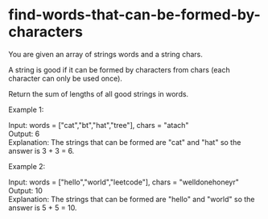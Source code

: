 # find-words-that-can-be-formed-by-characters

You are given an array of strings words and a string chars.

A string is good if it can be formed by characters from chars (each character can only be used once).

Return the sum of lengths of all good strings in words.

Example 1:

Input: words = ["cat","bt","hat","tree"], chars = "atach"<br>
Output: 6<br>
Explanation: The strings that can be formed are "cat" and "hat" so the answer is 3 + 3 = 6.

Example 2:

Input: words = ["hello","world","leetcode"], chars = "welldonehoneyr"<br>
Output: 10<br>
Explanation: The strings that can be formed are "hello" and "world" so the answer is 5 + 5 = 10.

